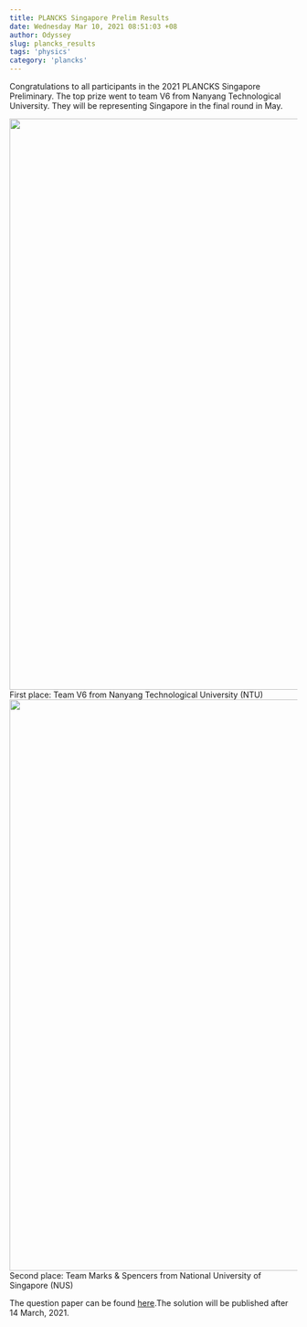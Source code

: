 ```yaml
---
title: PLANCKS Singapore Prelim Results
date: Wednesday Mar 10, 2021 08:51:03 +08
author: Odyssey
slug: plancks_results
tags: 'physics' 
category: 'plancks'
---
```


Congratulations to all participants in the 2021 PLANCKS Singapore Preliminary. The top prize went to team V6 from Nanyang Technological University. They will be representing Singapore in the final round in May.


<img src="{static}/images/plancks-first-place.JPG" width="1000" />
First place: Team V6 from Nanyang Technological University (NTU)

<img src="{static}/images/plancks-second-place.JPG" width="1000" />
Second place: Team Marks & Spencers from National University of Singapore (NUS)

The question paper can be found [here]({static}/extra/PLANCKS_SINGAPORE_2021.pdf).The solution will be published after 14 March, 2021.


